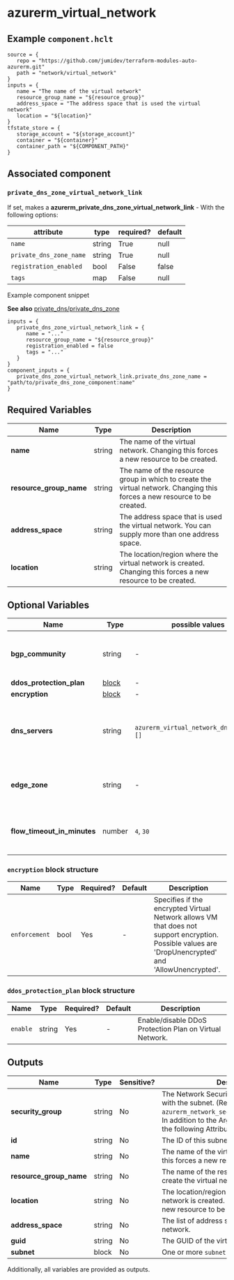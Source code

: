 # azurerm_virtual_network



## Example `component.hclt`

```hcl
source = {
   repo = "https://github.com/jumidev/terraform-modules-auto-azurerm.git"   
   path = "network/virtual_network"   
}
inputs = {
   name = "The name of the virtual network"   
   resource_group_name = "${resource_group}"   
   address_space = "The address space that is used the virtual network"   
   location = "${location}"   
}
tfstate_store = {
   storage_account = "${storage_account}"   
   container = "${container}"   
   container_path = "${COMPONENT_PATH}"   
}
```
## Associated component


### `private_dns_zone_virtual_network_link` 

If set, makes a **azurerm_private_dns_zone_virtual_network_link** - With the following options:

| attribute | type | required? | default |
| --------- | ---- | --------- | ------- |
| `name` | string | True | null |
| `private_dns_zone_name` | string | True | null |
| `registration_enabled` | bool | False | false |
| `tags` | map | False | null |


Example component snippet

**See also** [private_dns/private_dns_zone](https://github.com/jumidev/terraform-modules-auto-azurerm/tree/master/private_dns/private_dns_zone)

```hcl
inputs = {
   private_dns_zone_virtual_network_link = {
      name = "..."      
      resource_group_name = "${resource_group}"      
      registration_enabled = false      
      tags = "..."      
   }   
}
component_inputs = {
   private_dns_zone_virtual_network_link.private_dns_zone_name = "path/to/private_dns_zone_component:name"   
}
```


## Required Variables

| Name | Type |  Description |
| ---- | --------- |  ----------- |
| **name** | string |  The name of the virtual network. Changing this forces a new resource to be created. | 
| **resource_group_name** | string |  The name of the resource group in which to create the virtual network. Changing this forces a new resource to be created. | 
| **address_space** | string |  The address space that is used the virtual network. You can supply more than one address space. | 
| **location** | string |  The location/region where the virtual network is created. Changing this forces a new resource to be created. | 

## Optional Variables

| Name | Type |  possible values |  Description |
| ---- | --------- |  ----------- | ----------- |
| **bgp_community** | string |  -  |  The BGP community attribute in format `<as-number>:<community-value>`. -> **NOTE** The `as-number` segment is the Microsoft ASN, which is always `12076` for now. | 
| **ddos_protection_plan** | [block](#ddos_protection_plan-block-structure) |  -  |  A `ddos_protection_plan` block. | 
| **encryption** | [block](#encryption-block-structure) |  -  |  A `encryption` block. | 
| **dns_servers** | string |  `azurerm_virtual_network_dns_servers`, `[]`  |  List of IP addresses of DNS servers -> **NOTE** Since `dns_servers` can be configured both inline and via the separate `azurerm_virtual_network_dns_servers` resource, we have to explicitly set it to empty slice (`[]`) to remove it. | 
| **edge_zone** | string |  -  |  Specifies the Edge Zone within the Azure Region where this Virtual Network should exist. Changing this forces a new Virtual Network to be created. | 
| **flow_timeout_in_minutes** | number |  `4`, `30`  |  The flow timeout in minutes for the Virtual Network, which is used to enable connection tracking for intra-VM flows. Possible values are between `4` and `30` minutes. | 

### `encryption` block structure

| Name | Type | Required? | Default | Description |
| ---- | ---- | --------- | ------- | ----------- |
| `enforcement` | bool | Yes | - | Specifies if the encrypted Virtual Network allows VM that does not support encryption. Possible values are 'DropUnencrypted' and 'AllowUnencrypted'. |

### `ddos_protection_plan` block structure

| Name | Type | Required? | Default | Description |
| ---- | ---- | --------- | ------- | ----------- |
| `enable` | string | Yes | - | Enable/disable DDoS Protection Plan on Virtual Network. |



## Outputs

| Name | Type | Sensitive? | Description |
| ---- | ---- | --------- | --------- |
| **security_group** | string | No  | The Network Security Group to associate with the subnet. (Referenced by `id`, ie. `azurerm_network_security_group.example.id`) In addition to the Arguments listed above - the following Attributes are exported: | 
| **id** | string | No  | The ID of this subnet. | 
| **name** | string | No  | The name of the virtual network. Changing this forces a new resource to be created. | 
| **resource_group_name** | string | No  | The name of the resource group in which to create the virtual network. | 
| **location** | string | No  | The location/region where the virtual network is created. Changing this forces a new resource to be created. | 
| **address_space** | string | No  | The list of address spaces used by the virtual network. | 
| **guid** | string | No  | The GUID of the virtual network. | 
| **subnet** | block | No  | One or more `subnet` blocks. | 

Additionally, all variables are provided as outputs.
